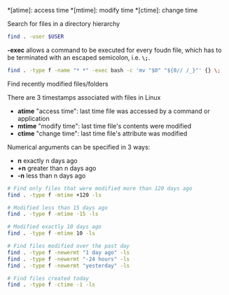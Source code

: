 *[atime]: access time
*[mtime]: modify time
*[ctime]: change time

Search for files in a directory hierarchy

```sh title="Find all files owned by user"
find . -user $USER
```

**-exec** allows a command to be executed for every foudn file, which has to be terminated with an escaped semicolon, i.e. **`\;`**.

```sh title="Remove whitespace from filenames"
find . -type f -name "* *" -exec bash -c 'mv "$0" "${0// /_}"' {} \;
```

Find recently modified files/folders

There are 3 timestamps associated with files in Linux 

- **atime** "access time": last time file was accessed by a command or application
- **mtime** "modify time": last time file's contents were modified
- **ctime** "change time": last time file's attribute was modified 

Numerical arguments can be specified in 3 ways:

- **n** exactly n days ago
- **+n** greater than n days ago
- **-n** less than n days ago

```sh
# Find only files that were modified more than 120 days ago
find . -type f -mtime +120 -ls

# Modified less than 15 days ago 
find . -type f -mtime -15 -ls

# Modified exactly 10 days ago 
find . -type f -mtime 10 -ls 

# Find files modified over the past day
find . -type f -newermt "1 day ago" -ls
find . -type f -newermt "-24 hours" -ls
find . -type f -newermt "yesterday" -ls

# Find files created today
find . -type f -ctime -1 -ls 
```
